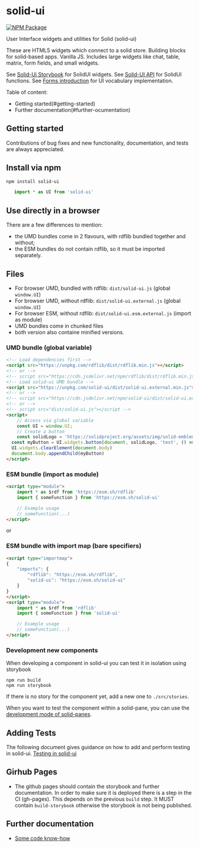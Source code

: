 # solid-ui

[![NPM Package](https://img.shields.io/npm/v/solid-ui.svg)](https://www.npmjs.com/package/solid-ui)

User Interface widgets and utilities for Solid (solid-ui)

These are HTML5 widgets which connect to a solid store. Building blocks for solid-based apps.
Vanilla JS.  Includes large widgets like chat, table, matrix, form fields, and small widgets.

See [Solid-Ui Storybook](http://solidos.github.io/solid-ui/examples/storybook/) for SolidUI widgets.
See [Solid-UI API](https://solidos.github.io/solid-ui/docs/api/) for SolidUI functions.
See [Forms introduction](./docs/FormsReadme.md) for UI vocabulary implementation.

Table of content:
- Getting started(#getting-started)
- Further documentation(#further-ocumentation)


## Getting started

Contributions of bug fixes and new functionality, documentation, and tests are
always appreciated.

## Install via npm

```sh
npm install solid-ui
```

```js
   import * as UI from 'solid-ui'
```

## Use directly in a browser

There are a few differences to mention:
* the UMD bundles come in 2 flavours, with rdflib bundled together and without;
* the ESM bundles do not contain rdflib, so it must be imported separately.

## Files
- For browser UMD, bundled with rdflib: `dist/solid-ui.js` (global `window.UI`)
- For browser UMD, without rdflib: `dist/solid-ui.external.js` (global `window.UI`)
- For browser ESM, without rdflib: `dist/solid-ui.esm.external.js` (import as module)
- UMD bundles come in chunked files
- both version also containe minified versions.


### UMD bundle (global variable)

```html
<!-- Load dependencies first -->
<script src="https://unpkg.com/rdflib/dist/rdflib.min.js"></script>
<!-- or -->
<!-- script src="https://cdn.jsdelivr.net/npm/rdflib/dist/rdflib.min.js"></script -->
<!-- Load solid-ui UMD bundle -->
<script src="https://unpkg.com/solid-ui/dist/solid-ui.external.min.js"></script>
<!-- or -->
<!-- script src="https://cdn.jsdelivr.net/npm/solid-ui/dist/solid-ui.external.min.js"></script -->
<!-- or -->
<!-- script src="dist/solid-ui.js"></script -->
<script>
	// Access via global variable
	const UI = window.UI;
	// Create a button
	const solidLogo = 'https://solidproject.org/assets/img/solid-emblem.svg'
  const myButton = UI.widgets.button(document, solidLogo, 'test', () => window.alert('clicked!'))
  UI.widgets.clearElement(document.body)
  document.body.appendChild(myButton)
</script>
```


### ESM bundle (import as module)

```html
<script type="module">
	import * as $rdf from 'https://esm.sh/rdflib'
	import { someFunction } from 'https://esm.sh/solid-ui'

	// Example usage
	// someFunction(...)
</script>
```

or 

### ESM bundle with import map (bare specifiers)

```html
<script type="importmap">
{
	"imports": {
		"rdflib": "https://esm.sh/rdflib",
		"solid-ui": "https://esm.sh/solid-ui"
	}
}
</script>
<script type="module">
    import * as $rdf from 'rdflib'
	import { someFunction } from 'solid-ui'

	// Example usage
	// someFunction(...)
</script>
```

### Development new components

When developing a component in solid-ui you can test it in isolation using storybook

```
npm run build
npm run storybook
```

If there is no story for the component yet, add a new one to `./src/stories`.

When you want to test the component within a solid-pane, you can use the [development mode of solid-panes](https://github.com/solidos/solid-panes#development).

## Adding Tests

The following document gives guidance on how to add and perform testing in solid-ui.
[Testing in solid-ui](https://github.com/SolidOS/solid-ui/blob/18070a02fa8159a2b83d9503ee400f8e046bf1f6/test/unit/README.md)

## Girhub Pages

* The github pages should contain the storybook and further documentation. In order to make sure it is deployed there is a step in the CI (gh-pages). This depends on the previous `build` step. It MUST contain `build-storybook` otherwise the storybook is not being published.

## Further documentation

- [Some code know-how](https://github.com/SolidOS/solidos/wiki/2.-Solid-UI-know-how)
